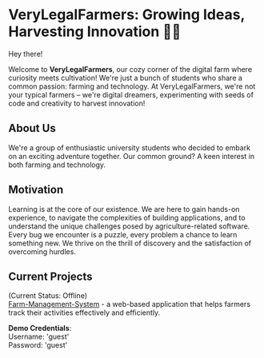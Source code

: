 # VeryLegalFarmers: Growing Ideas, Harvesting Innovation 🌱🚜

Hey there!

Welcome to **VeryLegalFarmers**, our cozy corner of the digital farm where curiosity meets cultivation! We're just a bunch of students who share a common passion: farming and technology. At VeryLegalFarmers, we're not your typical farmers – we're digital dreamers, experimenting with seeds of code and creativity to harvest innovation!

## About Us

We're a group of enthusiastic university students who decided to embark on an exciting adventure together. Our common ground? A keen interest in both farming and technology.

## Motivation

Learning is at the core of our existence. We are here to gain hands-on experience, to navigate the complexities of building applications, and to understand the unique challenges posed by agriculture-related software. Every bug we encounter is a puzzle, every problem a chance to learn something new. We thrive on the thrill of discovery and the satisfaction of overcoming hurdles.

## Current Projects

(Current Status: Offline)
<br>
[Farm-Management-System](https://farm-management-system-qj5ggfo78-verylegalfarmers.vercel.app/) - a web-based application that helps farmers track their activities effectively and efficiently.

**Demo Credentials**: 
<br>
Username: 'guest' 
<br>
Password: 'guest'
